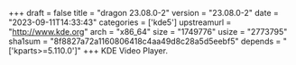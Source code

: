 +++
draft = false
title = "dragon 23.08.0-2"
version = "23.08.0-2"
date = "2023-09-11T14:33:43"
categories = ['kde5']
upstreamurl = "http://www.kde.org"
arch = "x86_64"
size = "1749776"
usize = "2773795"
sha1sum = "8f8827a72a1160806418c4aa49d8c28a5d5eebf5"
depends = "['kparts>=5.110.0']"
+++
KDE Video Player.